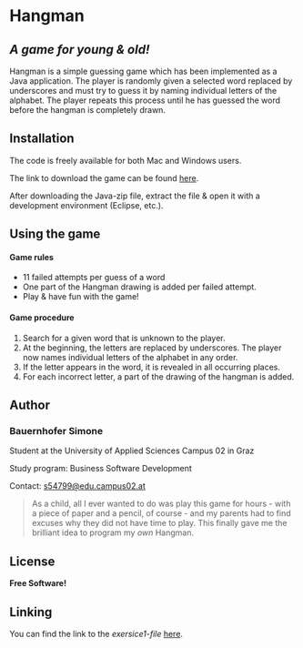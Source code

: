 ﻿# Hangman

  

## _A game for young & old!_

Hangman is a simple guessing game which has been implemented as a Java application. The player is randomly given a selected word replaced by underscores and must try to guess it by naming individual letters of the alphabet. The player repeats this process until he has guessed the word before the hangman is completely drawn.

## Installation

The code is freely available for both Mac and Windows users.

The link to download the game can be found [here](https://wikipedia.org/). 

After downloading the Java-zip file, extract the file & open it with a development environment (Eclipse, etc.). 

## Using the game

#### Game rules
- 11 failed attempts per guess of a word
- One part of the Hangman drawing is added per failed attempt.
- Play & have fun with the game! 

#### Game procedure
1. Search for a given word that is unknown to the player.
2. At the beginning, the letters are replaced by underscores. The player now names individual letters of the alphabet in any order.
3. If the letter appears in the word, it is revealed in all occurring places.
4. For each incorrect letter, a part of the drawing of the hangman is added.

## Author

### Bauernhofer Simone
Student at the University of Applied Sciences Campus 02 in Graz

Study program: Business Software Development

Contact: s54799@edu.campus02.at

> As a child, all I ever wanted to do was play this game for hours - with a piece of paper and a pencil, of course - and my parents had to find excuses why they did not  have time to play. This finally gave me the brilliant idea to program my _own_ Hangman.

## License

**Free Software!**

## Linking

You can find the link to the _exersice1-file_ [here](https://educampus02-my.sharepoint.com/:t:/g/personal/s54799_edu_campus02_at/EYWlQhMf2mROo21KZPLDtHQBDFHILYsFywpNYm_-heZUNQ?e=eL7C4A).
